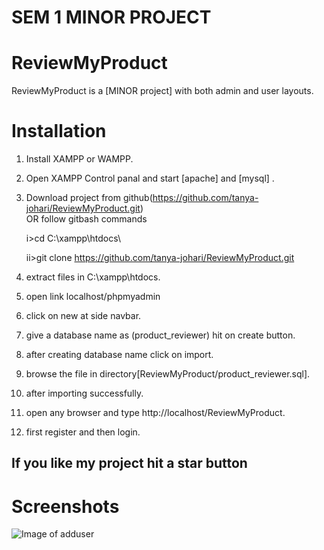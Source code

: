 # SEM 1 MINOR PROJECT

# ReviewMyProduct


ReviewMyProduct is a [MINOR project] with both admin and user layouts.

# Installation

1. Install XAMPP or WAMPP.

2. Open XAMPP Control panal and start [apache] and [mysql] .

3. Download project from github(https://github.com/tanya-johari/ReviewMyProduct.git)  
    OR follow gitbash commands
    
    i>cd C:\\xampp\htdocs\
    
    ii>git clone https://github.com/tanya-johari/ReviewMyProduct.git
    
4. extract files in C:\\xampp\htdocs\.

5. open link localhost/phpmyadmin

6. click on new at side navbar.

7. give a database name as (product_reviewer) hit on create button.

8. after creating database name click on import.

9. browse the file in directory[ReviewMyProduct/product_reviewer.sql].

10. after importing successfully.

11. open any browser and type http://localhost/ReviewMyProduct.

12. first register and then login.




##  If you like my project hit a star button



# Screenshots
![Image of adduser](https://github.com/..)


